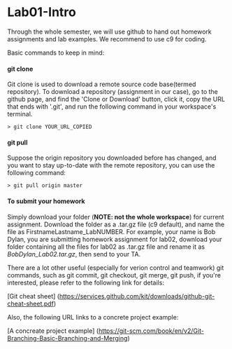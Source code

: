 # Lab01-Intro
Through the whole semester, we will use github to hand out homework assignments and lab examples. We recommend to use c9 for coding. 

Basic commands to keep in mind:
#### git clone
Git clone is used to download a remote source code base(termed repository). To download a repository (assignment in our case), go to the github page, and find the 'Clone or Download' button, click it, copy the URL that ends with '.git', and run the following command in your workspace's terminal.
```
> git clone YOUR_URL_COPIED
```

#### git pull
Suppose the origin repository you downloaded before has changed, and you want to stay up-to-date with the remote repository, you can use the following command:
```
> git pull origin master
```


#### To submit your homework
Simply download your folder (**NOTE: not the whole workspace**) for current assignment. Download the folder as a .tar.gz file (c9 default), and name the file as FirstnameLastname_LabNUMBER. For example, your name is Bob Dylan, you are submitting homework assignment for lab02, download your folder containing all the files for lab02 as .tar.gz file and rename it as *BobDylan_Lab02.tar.gz*, then send to your TA.

There are a lot other useful (especially for verion control and teamwork) git commands, such as git commit, git checkout, git merge, git push, if you're interested, please refer to the following link for details:

[Git cheat sheet] (https://services.github.com/kit/downloads/github-git-cheat-sheet.pdf)

Also, the following URL links to a concrete project example: 

[A concreate project example] (https://git-scm.com/book/en/v2/Git-Branching-Basic-Branching-and-Merging)
